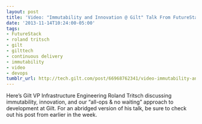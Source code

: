 ```yaml
---
layout: post
title: 'Video: "Immutability and Innovation @ Gilt" Talk From FutureStack'
date: '2013-11-14T10:24:00-05:00'
tags:
- FutureStack
- roland tritsch
- gilt
- gilttech
- continuous delivery
- immutability
- video
- devops
tumblr_url: http://tech.gilt.com/post/66968762341/video-immutability-and-innovation-gilt-talk
---
```


Here’s Gilt VP Infrastructure Engineering Roland Tritsch discussing immutability, innovation, and our “all-ops & no waiting” approach to development at Gilt. For an abridged version of his talk, be sure to check out his post from earlier in the week.
